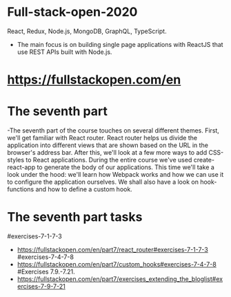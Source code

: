 # Full-stack-open-2020
React, Redux, Node.js, MongoDB, GraphQL, TypeScript.
- The main focus is on building single page applications with ReactJS that use REST APIs built with Node.js.
# https://fullstackopen.com/en
# The seventh part
-The seventh part of the course touches on several different themes. First, we'll get familiar with React router. React router helps us divide the application into different views that are shown based on the URL in the browser's address bar. After this, we'll look at a few more ways to add CSS-styles to React applications. During the entire course we've used create-react-app to generate the body of our applications. This time we'll take a look under the hood: we'll learn how Webpack works and how we can use it to configure the application ourselves. We shall also have a look on hook-functions and how to define a custom hook.
# The seventh part tasks
#exercises-7-1-7-3
- https://fullstackopen.com/en/part7/react_router#exercises-7-1-7-3
#exercises-7-4-7-8
- https://fullstackopen.com/en/part7/custom_hooks#exercises-7-4-7-8
#Exercises 7.9.-7.21.
- https://fullstackopen.com/en/part7/exercises_extending_the_bloglist#exercises-7-9-7-21


